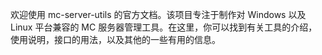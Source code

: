 欢迎使用 mc-server-utils 的官方文档。该项目专注于制作对 Windows 以及 Linux 平台兼容的 MC 服务器管理工具。在这里，你可以找到有关工具的介绍，使用说明，接口的用法，以及其他的一些有用的信息。